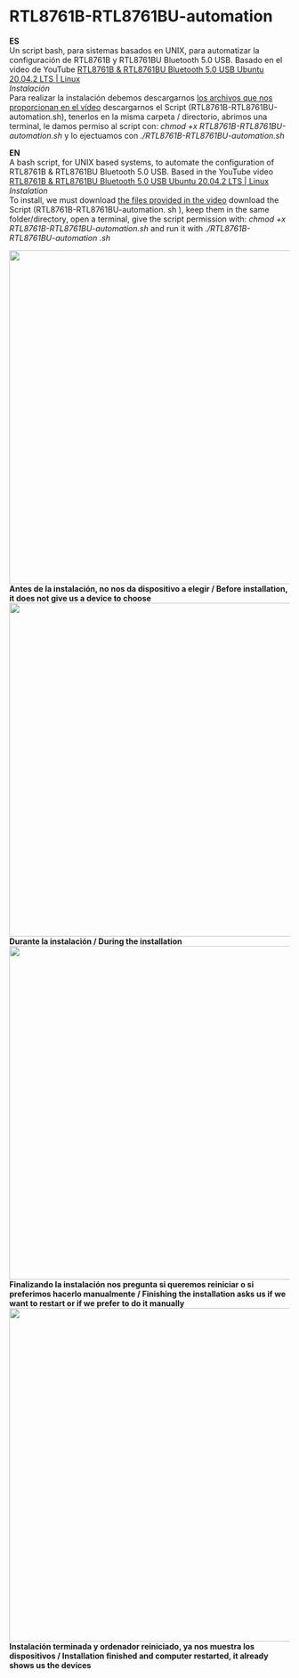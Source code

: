 # RTL8761B-RTL8761BU-automation
<b>ES</b><br>
Un script bash, para sistemas basados en UNIX, para automatizar la configuración de RTL8761B y RTL8761BU Bluetooth 5.0 USB. Basado en el video de YouTube <a href="https://youtu.be/GjwrQ6Nnp_c">RTL8761B & RTL8761BU Bluetooth 5.0 USB Ubuntu 20.04.2 LTS | Linux</a><br>
<i>Instalación</i><br>
Para realizar la instalación debemos descargarnos <a href="https://drive.google.com/file/d/1FkzIOuNAc1HErqbhkmbkwEisviAQP2IC/view">los archivos que nos proporcionan en el vídeo</a> descargarnos el Script (RTL8761B-RTL8761BU-automation.sh), tenerlos en la misma carpeta / directorio, abrimos una terminal, le damos permiso al script con: <i>chmod +x RTL8761B-RTL8761BU-automation.sh</i> y lo ejectuamos con <i>./RTL8761B-RTL8761BU-automation.sh</i>

<b>EN</b> <br>
A bash script, for UNIX based systems, to automate the configuration of RTL8761B &amp; RTL8761BU Bluetooth 5.0 USB. Based in the YouTube video <a href="https://youtu.be/GjwrQ6Nnp_c">RTL8761B & RTL8761BU Bluetooth 5.0 USB Ubuntu 20.04.2 LTS | Linux</a><br>
<i>Instalation</i><br>
To install, we must download <a href="https://drive.google.com/file/d/1FkzIOuNAc1HErqbhkmbkwEisviAQP2IC/view">the files provided in the video</a> download the Script (RTL8761B-RTL8761BU-automation. sh ), keep them in the same folder/directory, open a terminal, give the script permission with: <i>chmod +x RTL8761B-RTL8761BU-automation.sh</i> and run it with <i>./RTL8761B-RTL8761BU-automation .sh</i>


<img height="600px" weight="auto" src="https://lh3.googleusercontent.com/u/0/drive-viewer/AFDK6gMl28NzRDLn8H7KlmOE54Db-fhFBGfJmPumywqFmYdkv-ozAsluIzZUNEDXKu1Yyk-iwA8G4QZGOvDfv68myLrP0NMR2g=w1920-h929">
<b>Antes de la instalación, no nos da dispositivo a elegir / Before installation, it does not give us a device to choose</b>
<img height="600px" weight="auto" src="https://lh3.googleusercontent.com/u/0/d/1mZDJUidgJPaKj61w1eQ5EJ0MzxP6Bm7A=w1920-h929-iv1">
<b>Durante la instalación / During the installation</b>
<img height="600px" weight="auto" src="https://lh3.googleusercontent.com/u/0/d/1VOFNML6ZY9EFm76xLEAebOIX4zRyUx0I=w1365-h929-iv1">
<b>Finalizando la instalación nos pregunta si queremos reiniciar o si preferimos hacerlo manualmente / Finishing the installation asks us if we want to restart or if we prefer to do it manually</b>
<img height="600px" weight="auto" src="https://lh3.googleusercontent.com/u/0/d/110Rk8s3NhLxwLYbWG_EHpZIQ35wNw_u9=w1365-h929-iv1">
<b>Instalación terminada y ordenador reiniciado, ya nos muestra los dispositivos / Installation finished and computer restarted, it already shows us the devices</b>
